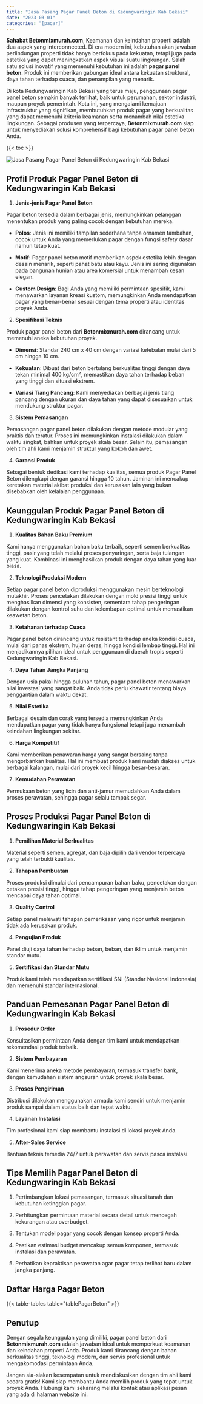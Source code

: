 ```yaml
---
title: "Jasa Pasang Pagar Panel Beton di Kedungwaringin Kab Bekasi"
date: "2023-03-01"
categories: "[pagar]"
---
```


**Sahabat Betonmixmurah.com**, Keamanan dan keindahan properti adalah dua aspek yang interconnected. Di era modern ini, kebutuhan akan jawaban perlindungan properti tidak hanya berfokus pada kekuatan, tetapi juga pada estetika yang dapat meningkatkan aspek visual suatu lingkungan. Salah satu solusi inovatif yang memenuhi kebutuhan ini adalah **pagar panel beton**. Produk ini memberikan gabungan ideal antara kekuatan struktural, daya tahan terhadap cuaca, dan penampilan yang menarik.  

Di kota Kedungwaringin Kab Bekasi yang terus maju, penggunaan pagar panel beton semakin banyak terlihat, baik untuk perumahan, sektor industri, maupun proyek pemerintah. Kota ini, yang mengalami kemajuan infrastruktur yang signifikan, membutuhkan produk pagar yang berkualitas yang dapat memenuhi kriteria keamanan serta menambah nilai estetika lingkungan. Sebagai produsen yang terpercaya, **Betonmixmurah.com** siap untuk menyediakan solusi komprehensif bagi kebutuhan pagar panel beton Anda.

{{< toc >}}

![Jasa Pasang Pagar Panel Beton di Kedungwaringin Kab Bekasi](/images/pagar/pagar-beton-25.jpg)

## Profil Produk Pagar Panel Beton di Kedungwaringin Kab Bekasi

1. **Jenis-jenis Pagar Panel Beton**  

Pagar beton tersedia dalam berbagai jenis, memungkinkan pelanggan menentukan produk yang paling cocok dengan kebutuhan mereka.  

- **Polos**: Jenis ini memiliki tampilan sederhana tanpa ornamen tambahan, cocok untuk Anda yang memerlukan pagar dengan fungsi safety dasar namun tetap kuat.  

- **Motif**: Pagar panel beton motif memberikan aspek estetika lebih dengan desain menarik, seperti pahat batu atau kayu. Jenis ini sering digunakan pada bangunan hunian atau area komersial untuk menambah kesan elegan.  

- **Custom Design**: Bagi Anda yang memiliki permintaan spesifik, kami menawarkan layanan kreasi kustom, memungkinkan Anda mendapatkan pagar yang benar-benar sesuai dengan tema properti atau identitas proyek Anda.  

2. **Spesifikasi Teknis**  

Produk pagar panel beton dari **Betonmixmurah.com** dirancang untuk memenuhi aneka kebutuhan proyek.  

- **Dimensi**: Standar 240 cm x 40 cm dengan variasi ketebalan mulai dari 5 cm hingga 10 cm.  

- **Kekuatan**: Dibuat dari beton bertulang berkualitas tinggi dengan daya tekan minimal 400 kg/cm², memastikan daya tahan terhadap beban yang tinggi dan situasi ekstrem.  

- **Variasi Tiang Pancang**: Kami menyediakan berbagai jenis tiang pancang dengan ukuran dan daya tahan yang dapat disesuaikan untuk mendukung struktur pagar.  

3. **Sistem Pemasangan**  

Pemasangan pagar panel beton dilakukan dengan metode modular yang praktis dan teratur. Proses ini memungkinkan instalasi dilakukan dalam waktu singkat, bahkan untuk proyek skala besar. Selain itu, pemasangan oleh tim ahli kami menjamin struktur yang kokoh dan awet.  

4. **Garansi Produk**  

Sebagai bentuk dedikasi kami terhadap kualitas, semua produk Pagar Panel Beton dilengkapi dengan garansi hingga 10 tahun. Jaminan ini mencakup keretakan material akibat produksi dan kerusakan lain yang bukan disebabkan oleh kelalaian penggunaan.

## Keunggulan Produk Pagar Panel Beton di Kedungwaringin Kab Bekasi 

1. **Kualitas Bahan Baku Premium**  

Kami hanya menggunakan bahan baku terbaik, seperti semen berkualitas tinggi, pasir yang telah melalui proses penyaringan, serta baja tulangan yang kuat. Kombinasi ini menghasilkan produk dengan daya tahan yang luar biasa.  

2. **Teknologi Produksi Modern**  

Setiap pagar panel beton diproduksi menggunakan mesin berteknologi mutakhir. Proses pencetakan dilakukan dengan mold presisi tinggi untuk menghasilkan dimensi yang konsisten, sementara tahap pengeringan dilakukan dengan kontrol suhu dan kelembapan optimal untuk memastikan keawetan beton.  

3. **Ketahanan terhadap Cuaca**  

Pagar panel beton dirancang untuk resistant terhadap aneka kondisi cuaca, mulai dari panas ekstrem, hujan deras, hingga kondisi lembap tinggi. Hal ini menjadikannya pilihan ideal untuk penggunaan di daerah tropis seperti Kedungwaringin Kab Bekasi.  

4. **Daya Tahan Jangka Panjang**  

Dengan usia pakai hingga puluhan tahun, pagar panel beton menawarkan nilai investasi yang sangat baik. Anda tidak perlu khawatir tentang biaya penggantian dalam waktu dekat.  

5. **Nilai Estetika**  

Berbagai desain dan corak yang tersedia memungkinkan Anda mendapatkan pagar yang tidak hanya fungsional tetapi juga menambah keindahan lingkungan sekitar.  

6. **Harga Kompetitif**  

Kami memberikan penawaran harga yang sangat bersaing tanpa mengorbankan kualitas. Hal ini membuat produk kami mudah diakses untuk berbagai kalangan, mulai dari proyek kecil hingga besar-besaran.  

7. **Kemudahan Perawatan**  

Permukaan beton yang licin dan anti-jamur memudahkan Anda dalam proses perawatan, sehingga pagar selalu tampak segar.

## Proses Produksi Pagar Panel Beton di Kedungwaringin Kab Bekasi

1. **Pemilihan Material Berkualitas**  

Material seperti semen, agregat, dan baja dipilih dari vendor terpercaya yang telah terbukti kualitas.

2. **Tahapan Pembuatan**  

Proses produksi dimulai dari pencampuran bahan baku, pencetakan dengan cetakan presisi tinggi, hingga tahap pengeringan yang menjamin beton mencapai daya tahan optimal.

3. **Quality Control**  

Setiap panel melewati tahapan pemeriksaan yang rigor untuk menjamin tidak ada kerusakan produk.

4. **Pengujian Produk**  

Panel diuji daya tahan terhadap beban, beban, dan iklim untuk menjamin standar mutu.

5. **Sertifikasi dan Standar Mutu**  

Produk kami telah mendapatkan sertifikasi SNI (Standar Nasional Indonesia) dan memenuhi standar internasional.

## Panduan Pemesanan Pagar Panel Beton di Kedungwaringin Kab Bekasi

1. **Prosedur Order**  

Konsultasikan permintaan Anda dengan tim kami untuk mendapatkan rekomendasi produk terbaik.

2. **Sistem Pembayaran**  

Kami menerima aneka metode pembayaran, termasuk transfer bank, dengan kemudahan sistem angsuran untuk proyek skala besar.

3. **Proses Pengiriman**  

Distribusi dilakukan menggunakan armada kami sendiri untuk menjamin produk sampai dalam status baik dan tepat waktu.

4. **Layanan Instalasi**  

Tim profesional kami siap membantu instalasi di lokasi proyek Anda.

5. **After-Sales Service**  

Bantuan teknis tersedia 24/7 untuk perawatan dan servis pasca instalasi.

## Tips Memilih Pagar Panel Beton di Kedungwaringin Kab Bekasi

1. Pertimbangkan lokasi pemasangan, termasuk situasi tanah dan kebutuhan ketinggian pagar.  

2. Perhitungkan permintaan material secara detail untuk mencegah kekurangan atau overbudget.  

3. Tentukan model pagar yang cocok dengan konsep properti Anda.  

4. Pastikan estimasi budget mencakup semua komponen, termasuk instalasi dan perawatan.  

5. Perhatikan kepraktisan perawatan agar pagar tetap terlihat baru dalam jangka panjang.

## Daftar Harga Pagar Beton

{{< table-tables table="tablePagarBeton" >}}

## Penutup

Dengan segala keunggulan yang dimiliki, pagar panel beton dari **Betonmixmurah.com** adalah jawaban ideal untuk memperkuat keamanan dan keindahan properti Anda. Produk kami dirancang dengan bahan berkualitas tinggi, teknologi modern, dan servis profesional untuk mengakomodasi permintaan Anda.  

Jangan sia-siakan kesempatan untuk mendiskusikan dengan tim ahli kami secara gratis! Kami siap membantu Anda memilih produk yang tepat untuk proyek Anda. Hubungi kami sekarang melalui kontak atau aplikasi pesan yang ada di halaman website ini.